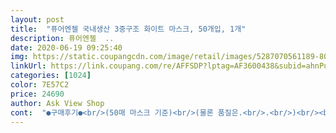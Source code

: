 ```yaml
---
layout: post 
title:  "퓨어엔젤 국내생산 3중구조 화이트 마스크, 50개입, 1개" 
description: 퓨어엔젤  ..
date: 2020-06-19 09:25:40 
img: https://static.coupangcdn.com/image/retail/images/5287070561189-800e8561-012d-4cdc-b1c7-265ebe59741a.jpg 
linkUrl: https://link.coupang.com/re/AFFSDP?lptag=AF3600438&subid=ahnPublicAsk&pageKey=1601913056&itemId=2736115982&vendorItemId=70726209437&traceid=V0-113-799e1b03a371fa01 
categories: [1024] 
color: 7E57C2 
price: 24690 
author: Ask View Shop 
cont:  "●구매후기●<br/>(50매 마스크 기준)<br/>(물론 품질은.<br/>.<br/>)<br/><br/> -가격<br/> - 퓨어엔젤 마스크 25000원대<br/><br/> -끈<br/> -<br/><br/> -냄새<br/> -<br/><br/> -부직포<br/> -<br/><br/> -숨쉬기<br/> -<br/><br/> -코철사<br/> -<br/><br/> -크기<br/> -<br/>1.<br/>마스크가 일반대형보다 좀더 커서  얼굴이 작으신 여성분들한테는  살짝 클것같네요.<br/><br/>1.<br/>사이즈가 대형사이즈치고 넉넉하네요길이가 185정도 되는듯합니다,어머니가 써보시더니 커서 그런지 다른것보다 숨쉬기 훨씬 편하다고 좋아하시네요.<br/><br/>2.<br/>마스크가 한장씩 개별포장이 안되어서 살짝 아쉬움 ,이 시국에 제 욕심이겟죠? ㅎㅎ<br/>2.<br/>박스전체가 비닐랩핑되어서  안쪽은 깔끔하고 깨끗합니다 .<br/>이부분 젤 맘에 들엇어요 .<br/>박스 랩핑만뜯으면 한장씩 뽑아쓰기 편하게 만들엇어요안쪽에 따로 비닐포장은 없엇어요제가 구매해본 경험으론 일반 중국산이든 국내산이든 마스크만 달랑 비닐포장되어잇어서 자체 박스사용하기에 찜찜햇어요 .<br/><br/>3.<br/>구매할때 국산인지 중국산인지 한눈에 구분 하기 힘들엇어요 상품 상세페이지나 제품명에 명확히 원산지 표기 해주시면  소비자들이 한눈에 구분 잘될거 같네요.<br/><br/>3.<br/>부직포는 부드럽고 까슬거리지 않고 냄새도 별로안나는 두툼한3중구조 이고 mb필터 확인햇어요 ,비말차단은 잘될것같네요<br/>4.<br/>국산 치고 가격이 착한편인건 알겟는데 코로나 장기화로 봣을때  품질좋은 국내산 제품이 더 많이 나와주고 가격이 좀더 내렷으면 좋겟네요  이것도 제 욕심이겟죠? ㅎㅎ<br/>4.<br/>귀끈 다른데보다 도톰하고 탄력좋아서 밀착잘되네요 ,귀끈이 엄청 튼튼하게 붙어잇어서 사용중귀끈 떨어질 가능성 전혀 없을것같네요 ,역시믿고쓰는 국산 품질이네요 .<br/>귀는 장시간 착용해봐서 안아픈지 확인해야겟어요<br/>5.<br/>코편은 이중철사구조로 잘 휘어져서 자리 잘잡아줍니다<br/>.<br/> ★★★.<br/> ★.<br/> ★<br/>.<br/> ★★★.<br/> ★☆<br/>.<br/> ★★★☆<br/>가격 : 4점<br/>개별 포장은 아니라는 점! 그렇지만 지금까지 받아본 마스크 중에서는 가장 포장이 만족스러웠어요!<br/>개인적으로는 중국산 마스크가 가장 사이즈는 마음에 듭니다.<br/> (성인 남성 82kg)<br/>국내 Y사 마스크도 진짜 크다 크다 하면서 사용했는데 이건 더 커요!!<br/>국내산 제품들의 가장 큰 장점이라고 하면 화학품 등의 냄새가 전혀 없다는 거죠!<br/>국내산!!! 마스크가 입고 됐길래 구매해 봤습니다.<br/><br/>국산퓨어엔마스크의 장점:<br/>그래도 엄청 불편하거나 그렇진 않아요.<br/> 충분히 쓰실만 합니다.<br/><br/>그래도 옆으로 길어서 그런지 몰라도 귀아픈건 아직 못느낍니다!! :)<br/>기존의 마스크들은 다 박스만 덩그러니 들어있는데 이 제품은<br/>날씨가 더워지는 가운데 KF마스크는 슬슬 부담스럽기 시작해서 덴탈 마스크 위주로 찾아보던중<br/>냄새 : 5점<br/>다만 얼굴 작으신 분들이나 아이들은 얼굴 다 덮을거 같아요... <br/><br/>둘다 94마스크보다 숨쉬기 훨씬 편안함<br/>둘다 삐져나오지 않고 철사가 두줄들어가서 얼굴면에 밀착이  잘됨<br/>둘다 어떠한 냄새도 나지 않음<br/>둘다 중국산보다 도톰하고 부드럽고 숨쉬기가 편안함 ,라이트가 좀더 부드러운거 같은데마감처리 덜 깔끔해서 보풀이심함<br/>라이트마스크 네이버구매 3만원 초반대 배송비별도 ,<br/>로켓배송도 느려보이게 하는 쿠팡의 배송에 찬사를 보냅니다.<br/><br/>로켓와우가 아니라 로켓배송이라서 살짝 아쉬웠지만<br/>마스크가 많이 부드럽지는 않지만 저에게는 딱 좋은 느낌의 마스크네요!<br/>몇시간 이상 쓰고 있었는데 귀아픈건 확실히 없네요<br/>물론 현재 Y사 제품은 7만원... <br/> 그래서 국내산 제품이길래 이 가격이면 괜찮다고 생각해서 구매했습니다.<br/><br/>박스 위에 비닐로 한번 더 랩핑 되어있습니다.<br/><br/>박스 자체 포장에서 신경을 꽤 썼네요.<br/> 위에 뚜껑 열고, 우리 곽티슈 위에 쩜쩜쩜 된거 뜯어내고 휴지 꺼내듯이<br/>배송 : 5점<br/>세보지 않았어요 ㅋㅋ 뭐 12장 많으면 땡큐고, 12장 없으면 업체 실수라고 생각하렵니다.<br/><br/>솔직히 필터 잘 몰라요.<br/> 그렇지만 MB필터 정전식 사용했다고 하고, kc 인증도 완료 된건 아니지만 진행 중이라고 들었습니다.<br/> 유해성분 테스트는 인증 됐다고 하네요<br/>수량 : 5점<br/>아래 내용에서 같이 살펴보실게요<br/>얼굴이 큰 남편은  너무좋아함, 싸이즈가 일반 대형보다 넉넉함,판매자의  원단비용 아낌없이 사용한건 완전만족함!<br/>역시 쿠팡 최고인듯!로켓직송 국내산 마스크 온라인최저가로 판매하네요국산일회용이 쿠팡로켓배송에 떳길래 바로 구매눌럿어요그것도 2만원대에 배송비도 없음 ,전에 국산은 라이트마스크만 구매한적박에 없어서  이둘의 비교 리뷰써봣어요  받자마자 뜯어서 개수부터 확인햇음 50개 정확하고 깨끗함<br/>옆으로 큰건 상대적으로 괜찮은데 위아래로도 역시 크네요<br/>왑스... <br/>위에 사진에 Y사, 퓨어엔젤, 중국산 마스크 비교해놓은 사진이 있는데<br/>이 제품도 전혀 냄새나지 않고 너무 만족스럽습니다.<br/><br/>이 제품도 한번 그렇게 더 처리가 되어있어서 믿음이 갑니다.<br/> 물론 안의 마스크는 겹겹이 놓여있는 형태입니다.<br/><br/>저는 50장 세어본다고 마스크 다 꺼내서 오염에 노출시키는게 더 안좋다고 보는 사람이라서.<br/>.<br/><br/>중국산 보다는 훨씬 좋을 거라고 생각하며 사용하려 합니다.<br/><br/>중국산 제품들은 50매에 만원 이하도 있으니 비싸다 생각되시는 분들은 그런거 구매해도 괜찮다고 봅니다.<br/><br/>초등학생 아이들이나 얼굴이 작은 여성분은 커보이는 느낌 ,제가착용햇을땐  일반 대형싸이즈에 비해 얼굴감싸는 느낌이 좀더 좋앗고 숨쉴수잇는 공간이 넓어서 일반 대형 마스크보다  숨쉬는데훨씬 편함 !요즘 같은 시국에 사이즈가 조금이라도 더크고 밀착이 잘되는게 안전감이 잇다고 생각합니다(개인적인 생각입니다 참고바람)<br/>총점 : 4점<br/>코로나 전에 국내 Y사 마스크를 50매 8천원 선에 구매했는데 이 제품은 2만원 후반대네요<br/>크기 : 3점<br/>크기가 제일 아쉬운 부분이고, 그 외의 디자인, 냄새, 필터 등 매우 만족합니다.<br/><br/>포장 : 5점<br/>포장상태<br/>퓨어엔젤 마스크  끈이 훨씬 두품하고 탄력좋아서  밀착잘되고 귀가 안아픔  라이트는 가늘어서인지 장시간 착용시 귀가 아픔<br/>퓨어엔젤은 마스크박스채로 전체를 비닐로 랩핑되어 더 위생적인거 같음,이건 완전만족 !반면 안쪽은 비닐 랩핑 없음  , 랩핑은 안쪽 바깥쪽 다 되잇으면 좋겟지만 판매자의 단가 조절문제이면  저는 바깥쪽랩핑을 더 선호함,여태껫 구매한 마스크는 바깥쪽랩핑한걸 못받음, 박스 랩핑안된건 요즘같은 시국에 배송유통과정중 어떤 오염이 잇을지 모르니 저는 마스크만빼고 겉박스는 바로 버렷음<br/>퓨어엔젤의 단점을 찾아 내자면<br/>필터 : 5점<br/>현재 국내산 마스크중 가성비최고입니다 !강추합니다.<br/><br/>(50매 마스크 기준)<br/>(물론 품질은.<br/>.<br/>)<br/><br/> -가격<br/> - 퓨어엔젤 마스크 25000원대<br/><br/> -끈<br/> -<br/><br/> -냄새<br/> -<br/><br/> -부직포<br/> -<br/><br/> -숨쉬기<br/> -<br/><br/> -코철사<br/> -<br/><br/> -크기<br/> -<br/>1.<br/>마스크가 일반대형보다 좀더 커서  얼굴이 작으신 여성분들한테는  살짝 클것같네요.<br/><br/>1.<br/>사이즈가 대형사이즈치고 넉넉하네요길이가 185정도 되는듯합니다,어머니가 써보시더니 커서 그런지 다른것보다 숨쉬기 훨씬 편하다고 좋아하시네요.<br/><br/>2.<br/>마스크가 한장씩 개별포장이 안되어서 살짝 아쉬움 ,이 시국에 제 욕심이겟죠? ㅎㅎ<br/>2.<br/>박스전체가 비닐랩핑되어서  안쪽은 깔끔하고 깨끗합니다 .<br/>이부분 젤 맘에 들엇어요 .<br/>박스 랩핑만뜯으면 한장씩 뽑아쓰기 편하게 만들엇어요안쪽에 따로 비닐포장은 없엇어요제가 구매해본 경험으론 일반 중국산이든 국내산이든 마스크만 달랑 비닐포장되어잇어서 자체 박스사용하기에 찜찜햇어요 .<br/><br/>3.<br/>구매할때 국산인지 중국산인지 한눈에 구분 하기 힘들엇어요 상품 상세페이지나 제품명에 명확히 원산지 표기 해주시면  소비자들이 한눈에 구분 잘될거 같네요.<br/><br/>3.<br/>부직포는 부드럽고 까슬거리지 않고 냄새도 별로안나는 두툼한3중구조 이고 mb필터 확인햇어요 ,비말차단은 잘될것같네요<br/>4.<br/>국산 치고 가격이 착한편인건 알겟는데 코로나 장기화로 봣을때  품질좋은 국내산 제품이 더 많이 나와주고 가격이 좀더 내렷으면 좋겟네요  이것도 제 욕심이겟죠? ㅎㅎ<br/>4.<br/>귀끈 다른데보다 도톰하고 탄력좋아서 밀착잘되네요 ,귀끈이 엄청 튼튼하게 붙어잇어서 사용중귀끈 떨어질 가능성 전혀 없을것같네요 ,역시믿고쓰는 국산 품질이네요 .<br/>귀는 장시간 착용해봐서 안아픈지 확인해야겟어요<br/>5.<br/>코편은 이중철사구조로 잘 휘어져서 자리 잘잡아줍니다<br/>.<br/> ★★★.<br/> ★.<br/> ★<br/>.<br/> ★★★.<br/> ★☆<br/>.<br/> ★★★☆<br/>가격 : 4점<br/>개별 포장은 아니라는 점! 그렇지만 지금까지 받아본 마스크 중에서는 가장 포장이 만족스러웠어요!<br/>개인적으로는 중국산 마스크가 가장 사이즈는 마음에 듭니다.<br/> (성인 남성 82kg)<br/>국내 Y사 마스크도 진짜 크다 크다 하면서 사용했는데 이건 더 커요!!<br/>국내산 제품들의 가장 큰 장점이라고 하면 화학품 등의 냄새가 전혀 없다는 거죠!<br/>국내산!!! 마스크가 입고 됐길래 구매해 봤습니다.<br/><br/>국산퓨어엔마스크의 장점:<br/>그래도 엄청 불편하거나 그렇진 않아요.<br/> 충분히 쓰실만 합니다.<br/><br/>그래도 옆으로 길어서 그런지 몰라도 귀아픈건 아직 못느낍니다!! :)<br/>기존의 마스크들은 다 박스만 덩그러니 들어있는데 이 제품은<br/>날씨가 더워지는 가운데 KF마스크는 슬슬 부담스럽기 시작해서 덴탈 마스크 위주로 찾아보던중<br/>냄새 : 5점<br/>다만 얼굴 작으신 분들이나 아이들은 얼굴 다 덮을거 같아요... <br/><br/>둘다 94마스크보다 숨쉬기 훨씬 편안함<br/>둘다 삐져나오지 않고 철사가 두줄들어가서 얼굴면에 밀착이  잘됨<br/>둘다 어떠한 냄새도 나지 않음<br/>둘다 중국산보다 도톰하고 부드럽고 숨쉬기가 편안함 ,라이트가 좀더 부드러운거 같은데마감처리 덜 깔끔해서 보풀이심함<br/>라이트마스크 네이버구매 3만원 초반대 배송비별도 ,<br/>로켓배송도 느려보이게 하는 쿠팡의 배송에 찬사를 보냅니다.<br/><br/>로켓와우가 아니라 로켓배송이라서 살짝 아쉬웠지만<br/>마스크가 많이 부드럽지는 않지만 저에게는 딱 좋은 느낌의 마스크네요!<br/>몇시간 이상 쓰고 있었는데 귀아픈건 확실히 없네요<br/>물론 현재 Y사 제품은 7만원... <br/> 그래서 국내산 제품이길래 이 가격이면 괜찮다고 생각해서 구매했습니다.<br/><br/>박스 위에 비닐로 한번 더 랩핑 되어있습니다.<br/><br/>박스 자체 포장에서 신경을 꽤 썼네요.<br/> 위에 뚜껑 열고, 우리 곽티슈 위에 쩜쩜쩜 된거 뜯어내고 휴지 꺼내듯이<br/>배송 : 5점<br/>세보지 않았어요 ㅋㅋ 뭐 12장 많으면 땡큐고, 12장 없으면 업체 실수라고 생각하렵니다.<br/><br/>솔직히 필터 잘 몰라요.<br/> 그렇지만 MB필터 정전식 사용했다고 하고, kc 인증도 완료 된건 아니지만 진행 중이라고 들었습니다.<br/> 유해성분 테스트는 인증 됐다고 하네요<br/>수량 : 5점<br/>아래 내용에서 같이 살펴보실게요<br/>얼굴이 큰 남편은  너무좋아함, 싸이즈가 일반 대형보다 넉넉함,판매자의  원단비용 아낌없이 사용한건 완전만족함!<br/>역시 쿠팡 최고인듯!로켓직송 국내산 마스크 온라인최저가로 판매하네요국산일회용이 쿠팡로켓배송에 떳길래 바로 구매눌럿어요그것도 2만원대에 배송비도 없음 ,전에 국산은 라이트마스크만 구매한적박에 없어서  이둘의 비교 리뷰써봣어요  받자마자 뜯어서 개수부터 확인햇음 50개 정확하고 깨끗함<br/>옆으로 큰건 상대적으로 괜찮은데 위아래로도 역시 크네요<br/>왑스... <br/>위에 사진에 Y사, 퓨어엔젤, 중국산 마스크 비교해놓은 사진이 있는데<br/>이 제품도 전혀 냄새나지 않고 너무 만족스럽습니다.<br/><br/>이 제품도 한번 그렇게 더 처리가 되어있어서 믿음이 갑니다.<br/> 물론 안의 마스크는 겹겹이 놓여있는 형태입니다.<br/><br/>저는 50장 세어본다고 마스크 다 꺼내서 오염에 노출시키는게 더 안좋다고 보는 사람이라서.<br/>.<br/><br/>중국산 보다는 훨씬 좋을 거라고 생각하며 사용하려 합니다.<br/><br/>중국산 제품들은 50매에 만원 이하도 있으니 비싸다 생각되시는 분들은 그런거 구매해도 괜찮다고 봅니다.<br/><br/>초등학생 아이들이나 얼굴이 작은 여성분은 커보이는 느낌 ,제가착용햇을땐  일반 대형싸이즈에 비해 얼굴감싸는 느낌이 좀더 좋앗고 숨쉴수잇는 공간이 넓어서 일반 대형 마스크보다  숨쉬는데훨씬 편함 !요즘 같은 시국에 사이즈가 조금이라도 더크고 밀착이 잘되는게 안전감이 잇다고 생각합니다(개인적인 생각입니다 참고바람)<br/>총점 : 4점<br/>코로나 전에 국내 Y사 마스크를 50매 8천원 선에 구매했는데 이 제품은 2만원 후반대네요<br/>크기 : 3점<br/>크기가 제일 아쉬운 부분이고, 그 외의 디자인, 냄새, 필터 등 매우 만족합니다.<br/><br/>포장 : 5점<br/>포장상태<br/>퓨어엔젤 마스크  끈이 훨씬 두품하고 탄력좋아서  밀착잘되고 귀가 안아픔  라이트는 가늘어서인지 장시간 착용시 귀가 아픔<br/>퓨어엔젤은 마스크박스채로 전체를 비닐로 랩핑되어 더 위생적인거 같음,이건 완전만족 !반면 안쪽은 비닐 랩핑 없음  , 랩핑은 안쪽 바깥쪽 다 되잇으면 좋겟지만 판매자의 단가 조절문제이면  저는 바깥쪽랩핑을 더 선호함,여태껫 구매한 마스크는 바깥쪽랩핑한걸 못받음, 박스 랩핑안된건 요즘같은 시국에 배송유통과정중 어떤 오염이 잇을지 모르니 저는 마스크만빼고 겉박스는 바로 버렷음<br/>퓨어엔젤의 단점을 찾아 내자면<br/>필터 : 5점<br/>현재 국내산 마스크중 가성비최고입니다 !강추합니다.<br/><br/>" 
---
```

